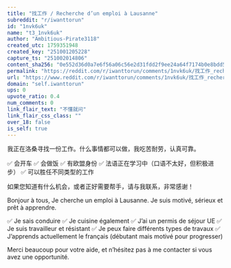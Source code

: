 ```yaml
---
title: "找工作 / Recherche d’un emploi à Lausanne"
subreddit: "r/iwanttorun"
id: "1nvk6uk"
name: "t3_1nvk6uk"
author: "Ambitious-Pirate3118"
created_utc: 1759351948
created_key: "251001205228"
capture_ts: "251002014806"
content_sha256: "0e552d36d0a7e6f56a06c56e2d31fdd2f9ee24a64f7174b0e8bdd5f63893031b"
permalink: "https://reddit.com/r/iwanttorun/comments/1nvk6uk/找工作_recherche_dun_emploi_à_lausanne/"
url: "https://www.reddit.com/r/iwanttorun/comments/1nvk6uk/找工作_recherche_dun_emploi_à_lausanne/"
domain: "self.iwanttorun"
ups: 0
upvote_ratio: 0.4
num_comments: 0
link_flair_text: "不懂就问"
link_flair_css_class: ""
over_18: false
is_self: true
---
```


我正在洛桑寻找一份工作。什么事情都可以做，我吃苦耐劳，认真可靠。

✅ 会开车 ✅ 会做饭 ✅ 有欧盟身份 ✅
法语正在学习中（口语不太好，但积极进步） ✅ 可以胜任不同类型的工作

如果您知道有什么机会，或者正好需要帮手，请与我联系，非常感谢！

Bonjour à tous, Je cherche un emploi à Lausanne. Je suis motivé, sérieux
et prêt à apprendre.

✅ Je sais conduire ✅ Je cuisine également ✅ J’ai un permis de séjour
UE ✅ Je suis travailleur et résistant ✅ Je peux faire différents types
de travaux ✅ J’apprends actuellement le français (débutant mais motivé
pour progresser)

Merci beaucoup pour votre aide, et n’hésitez pas à me contacter si vous
avez une opportunité.

